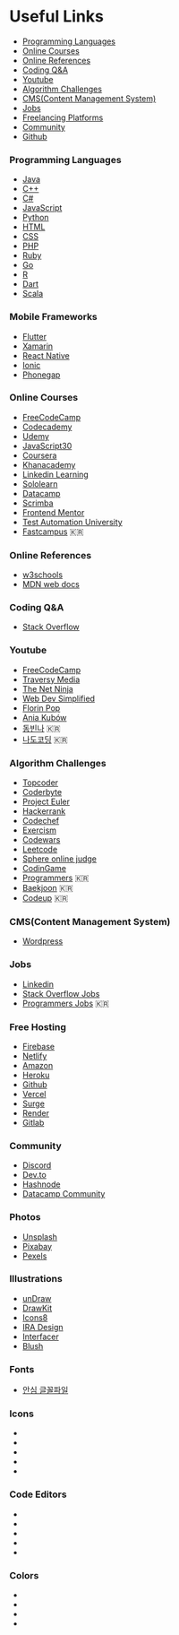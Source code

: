 # Useful Links
* [Programming Languages](#programming-languages)
* [Online Courses](#online-courses)
* [Online References](#online-references)
* [Coding Q&A](#coding-qa)
* [Youtube](#youtube)
* [Algorithm Challenges](#algorithm-challenges)
* [CMS(Content Management System)](#cmscontent-management-system)
* [Jobs](#jobs)
* [Freelancing Platforms](/freelance/README.md)
* [Community](#community)
* [Github](https://github.com/Hyuk/useful-links/edit/master/github/README.md)

### Programming Languages
* [Java](https://docs.oracle.com/javase/7/docs/api/)
* [C++](https://isocpp.org/)
* [C#](https://docs.microsoft.com/ko-kr/dotnet/csharp/)
* [JavaScript](https://github.com/Hyuk/useful-links/edit/master/javascript/README.md)
* [Python](https://github.com/Hyuk/useful-links/edit/master/python/README.md)
* [HTML]()
* [CSS]()
* [PHP](https://www.php.net/)
* [Ruby](https://www.ruby-lang.org/en/)
* [Go](https://golang.org/)
* [R](https://www.r-project.org/)
* [Dart](https://dart.dev/)
* [Scala](https://www.scala-lang.org/)

### Mobile Frameworks
* [Flutter](https://flutter.dev/)
* [Xamarin](https://dotnet.microsoft.com/apps/xamarin)
* [React Native](https://reactnative.dev/)
* [Ionic](https://ionicframework.com/)
* [Phonegap](https://phonegap.com/)

### Online Courses
* [FreeCodeCamp](https://www.freecodecamp.org/)
* [Codecademy](https://www.codecademy.com/)
* [Udemy](https://www.udemy.com/)
* [JavaScript30](https://javascript30.com/)
* [Coursera](https://www.coursera.org/)
* [Khanacademy](https://www.khanacademy.org/)
* [Linkedin Learning](https://www.linkedin.com/learning/me)
* [Sololearn](https://www.sololearn.com/)
* [Datacamp](https://www.datacamp.com/)
* [Scrimba](https://scrimba.com/)
* [Frontend Mentor](https://www.frontendmentor.io/)
* [Test Automation University](https://testautomationu.applitools.com/)
* [Fastcampus](https://fastcampus.co.kr/) :kr:

### Online References
* [w3schools](https://www.w3schools.com/)
* [MDN web docs](https://developer.mozilla.org/)

### Coding Q&A
* [Stack Overflow](https://stackoverflow.com/)

### Youtube
* [FreeCodeCamp](https://www.youtube.com/channel/UC8butISFwT-Wl7EV0hUK0BQ)
* [Traversy Media](https://www.youtube.com/channel/UC29ju8bIPH5as8OGnQzwJyA)
* [The Net Ninja](https://www.youtube.com/channel/UCW5YeuERMmlnqo4oq8vwUpg)
* [Web Dev Simplified](https://www.youtube.com/channel/UCFbNIlppjAuEX4znoulh0Cw)
* [Florin Pop](https://www.youtube.com/channel/UCeU-1X402kT-JlLdAitxSMA)
* [Ania Kubów](https://www.youtube.com/channel/UC5DNytAJ6_FISueUfzZCVsw)
* [동빈나](https://www.youtube.com/channel/UChflhu32f5EUHlY7_SetNWw) :kr:
* [나도코딩](https://www.youtube.com/channel/UC7iAOLiALt2rtMVAWWl4pnw) :kr:

### Algorithm Challenges
* [Topcoder](https://www.topcoder.com/challenges)
* [Coderbyte](https://coderbyte.com/)
* [Project Euler](https://projecteuler.net/)
* [Hackerrank](https://www.hackerrank.com/)
* [Codechef](https://www.codechef.com/)
* [Exercism](https://exercism.io/)
* [Codewars](https://www.codewars.com/)
* [Leetcode](https://leetcode.com/)
* [Sphere online judge](https://www.spoj.com/)
* [CodinGame](https://www.codingame.com/start)
* [Programmers](https://programmers.co.kr/) :kr:
* [Baekjoon](https://www.acmicpc.net/) :kr:
* [Codeup](https://codeup.kr/) :kr:

### CMS(Content Management System)
* [Wordpress](https://wordpress.com/)

### Jobs
* [Linkedin](https://www.linkedin.com/)
* [Stack Overflow Jobs](https://stackoverflow.com/jobs)
* [Programmers Jobs](https://programmers.co.kr/job) :kr:

### Free Hosting
* [Firebase](https://firebase.google.com/)
* [Netlify](https://www.netlify.com/)
* [Amazon](https://aws.amazon.com/)
* [Heroku](https://www.heroku.com/)
* [Github](https://pages.github.com/)
* [Vercel](https://vercel.com/)
* [Surge](https://surge.sh/)
* [Render](https://render.com/)
* [Gitlab](https://docs.gitlab.com/ee/user/project/pages/)

### Community
* [Discord](https://discord.com/)
* [Dev.to](https://dev.to/)
* [Hashnode](https://hashnode.com/)
* [Datacamp Community](https://www.datacamp.com/community)

### Photos
* [Unsplash](https://unsplash.com/)
* [Pixabay](https://pixabay.com/)
* [Pexels](https://www.pexels.com/)

### Illustrations
* [unDraw](https://undraw.co/illustrations)
* [DrawKit](https://www.drawkit.io/)
* [Icons8](https://icons8.com/illustrations)
* [IRA Design](https://iradesign.io/)
* [Interfacer](https://interfacer.xyz/)
* [Blush](https://blush.design/)

### Fonts
* [안심 글꼴파일](https://gongu.copyright.or.kr/freeFontEvent.html)

### Icons
* []()
* []()
* []()
* []()
* []()

### Code Editors
* []()
* []()
* []()
* []()
* []()


### Colors
* []()
* []()
* []()
* []()